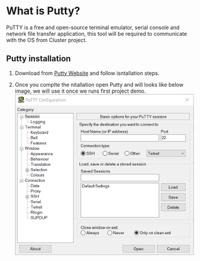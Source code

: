 # What is Putty? 
PuTTY is a free and open-source terminal emulator, serial console and network file transfer application, this tool will be required to communicate with the OS from Cluster project. 

## Putty installation 

1. Download from [Putty Website](https://www.putty.org) and follow isntallation steps. 

	
2. Once you complte the nitallation open Putty and will looks like below image, we will use it once we runs first project demo. 
![Putty Main page](./media/image-3.png)
